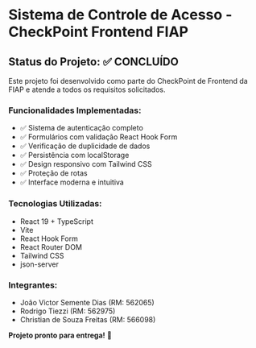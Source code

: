 # Sistema de Controle de Acesso - CheckPoint Frontend FIAP

## Status do Projeto: ✅ CONCLUÍDO

Este projeto foi desenvolvido como parte do CheckPoint de Frontend da FIAP e atende a todos os requisitos solicitados.

### Funcionalidades Implementadas:
- ✅ Sistema de autenticação completo
- ✅ Formulários com validação React Hook Form
- ✅ Verificação de duplicidade de dados
- ✅ Persistência com localStorage
- ✅ Design responsivo com Tailwind CSS
- ✅ Proteção de rotas
- ✅ Interface moderna e intuitiva

### Tecnologias Utilizadas:
- React 19 + TypeScript
- Vite
- React Hook Form
- React Router DOM
- Tailwind CSS
- json-server

### Integrantes:
- João Victor Semente Dias (RM: 562065)
- Rodrigo Tiezzi (RM: 562975)
- Christian de Souza Freitas (RM: 566098)

**Projeto pronto para entrega!** 🎉
